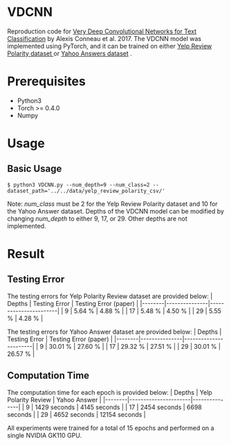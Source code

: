 
# VDCNN
Reproduction code for [Very Deep Convolutional Networks for Text Classification](https://arxiv.org/pdf/1606.01781.pdf "VDCNN for Text Classification") by Alexis Conneau et al. 2017. The VDCNN model was implemented using PyTorch, and it can be trained on either [Yelp Review Polarity dataset ](https://www.kaggle.com/irustandi/yelp-review-polarity/version/1 "Yelp Review Polarity dataset") or [Yahoo Answers dataset](https://www.kaggle.com/soumikrakshit/yahoo-answers-dataset "Yahoo Answers")  .

# Prerequisites
- Python3
- Torch >= 0.4.0
- Numpy

# Usage

## Basic Usage

```
$ python3 VDCNN.py --num_depth=9 --num_class=2 --dataset_path='../../data/yelp_review_polarity_csv/'
```
Note: *num_class* must be 2 for the Yelp Review Polarity dataset and 10 for the Yahoo Answer dataset. Depths of the VDCNN model can be modified by changing *num_depth* to either 9, 17, or 29. Other depths are not implemented.

# Result

## Testing Error

The testing errors for Yelp Polarity Review dataset are provided below:
| Depths | Testing Error | Testing Error (paper) |
|--------|---------------|-----------------------|
| 9      | 5.64 %        | 4.88 %                |
| 17     | 5.48 %        | 4.50 %                |
| 29     | 5.55 %        | 4.28 %                |


The testing errors for Yahoo Answer dataset are provided below:
| Depths | Testing Error | Testing Error (paper) |
|--------|---------------|-----------------------|
| 9      | 30.01 %       | 27.60 %               |
| 17     | 29.32 %       | 27.51 %               |
| 29     | 30.01 %       | 26.57 %               |


## Computation Time

The computation time for each epoch is provided below:
| Depths | Yelp Polarity Review | Yahoo Answer  |
|--------|----------------------|---------------|
| 9      | 1429 seconds         | 4145 seconds  |
| 17     | 2454 seconds         | 6698 seconds  |
| 29     | 4652 seconds         | 12154 seconds |

All experiments were trained for a total of 15 epochs and performed on a single NVIDIA GK110 GPU.